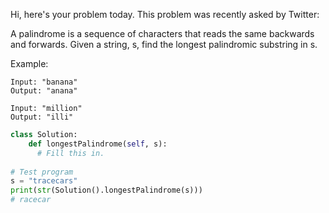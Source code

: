 Hi, here's your problem today. This problem was recently asked by Twitter:

A palindrome is a sequence of characters that reads the same backwards and forwards. Given a string, s, find the longest palindromic substring in s.

Example:
```
Input: "banana"
Output: "anana"

Input: "million"
Output: "illi"
```

```python
class Solution: 
    def longestPalindrome(self, s):
      # Fill this in.
        
# Test program
s = "tracecars"
print(str(Solution().longestPalindrome(s)))
# racecar
```
